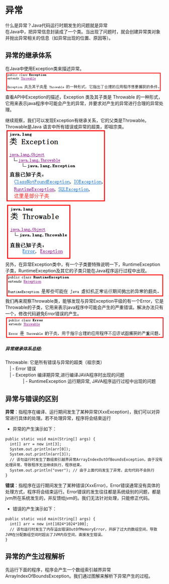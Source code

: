 # 异常
  什么是异常？Java代码运行时期发生的问题就是异常  
  在Java中，把异常信息封装成了一个类。当出现了问题时，就会创建异常类对象并抛出异常相关的信息（如异常出现的位置、原因等）。
## 异常的继承体系
  在Java中使用Exception类来描述异常。  
  ![text](https://github.com/AcherLi/Java/blob/master/img/doc01.png?raw=true)  
  查看API中Exception的描述，Exception 类及其子类是 Throwable 的一种形式，它用来表示java程序中可能会产生的异常，并要求对产生的异常进行合理的异常处理。  

  继续观察，我们可以发现Exception有继承关系，它的父类是Throwable。Throwable是Java 语言中所有错误或异常的超类，即祖宗类。  
  ![text](https://github.com/AcherLi/Java/blob/master/img/doc02.png?raw=true)
  ![text](https://github.com/AcherLi/Java/blob/master/img/doc03.png?raw=true)  
  另外，在异常Exception类中，有一个子类要特殊说明一下，RuntimeException子类，RuntimeException及其它的子类只能在Java程序运行过程中出现。  
  ![text](https://github.com/AcherLi/Java/blob/master/img/doc04.png?raw=true)  
  我们再来观察Throwable类，能够发现与异常Exception平级的有一个Error，它是Throwable的子类，它用来表示java程序中可能会产生的严重错误。解决办法只有一个，修改代码避免Error错误的产生。  
  ![text](https://github.com/AcherLi/Java/blob/master/img/doc05.png?raw=true)  

##### 异常继承体系总结:
  Throwable: 它是所有错误与异常的超类（祖宗类）  
  　| - Error 错误  
  　| - Exception 编译期异常,进行编译JAVA程序时出现的问题  
  　　　　| - RuntimeException 运行期异常, JAVA程序运行过程中出现的问题  

## 异常与错误的区别
  **异常**：指程序在编译、运行期间发生了某种异常(XxxException)，我们可以对异常进行具体的处理。若不处理异常，程序将会结束运行  
  
  * 异常的产生演示如下：  
  ```
  public static void main(String[] args) {
    int[] arr = new int[3];
    System.out.println(arr[0]);
    System.out.println(arr[3]);
    // 该句运行时发生了数组索引越界异常ArrayIndexOutOfBoundsException，由于没有处理异常，导致程序无法继续执行，程序结束。
    System.out.println("over"); // 由于上面代码发生了异常，此句代码不会执行
  }
  ```  
  **错误**：指程序在运行期间发生了某种错误(XxxError)，Error错误通常没有具体的处理方式，程序将会结束运行。Error错误的发生往往都是系统级别的问题，都是jvm所在系统发生的，并反馈给jvm的。我们无法针对处理，只能修正代码。  
  * 错误的产生演示如下：  
  ```
  public static void main(String[] args) {
    int[] arr = new int[1024*1024*100];
    // 该句运行时发生了内存溢出错误OutOfMemoryError，开辟了过大的数组空间，导致JVM在分配数组空间时超出了JVM内存空间，直接发生错误。
  }
  ```  
## 异常的产生过程解析
  先运行下面的程序，程序会产生一个数组索引越界异常ArrayIndexOfBoundsException。我们通过图解来解析下异常产生的过程。
